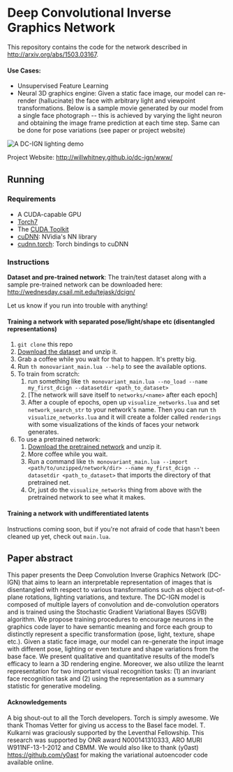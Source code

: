 # Deep Convolutional Inverse Graphics Network

This repository contains the code for the network described in http://arxiv.org/abs/1503.03167.

<!-- [![A DC-IGN lighting demo](http://i.imgur.com/ukoMSxt.gif)](http://www.youtube.com/watch?v=FpuhUaugAP0) -->

#### Use Cases: 
- Unsupervised Feature Learning
- Neural 3D graphics engine: Given a static face image, our model can re-render (hallucinate) the face with arbitrary light and viewpoint transformations. Below is a sample movie generated by our model from a single face photograph -- this is achieved by varying the light neuron and obtaining the image frame prediction at each time step. Same can be done for pose variations (see paper or project website)

![A DC-IGN lighting demo](http://i.imgur.com/ukoMSxt.gif)

<!-- Click for the full video. -->
Project Website: http://willwhitney.github.io/dc-ign/www/
## Running

### Requirements
- A CUDA-capable GPU
- [Torch7](http://torch.ch/)
- The [CUDA Toolkit](https://developer.nvidia.com/cuda-toolkit)
- [cuDNN](https://developer.nvidia.com/cuDNN): NVidia's NN library
- [cudnn.torch](https://github.com/soumith/cudnn.torch): Torch bindings to cuDNN

### Instructions

**Dataset and pre-trained network**: The train/test dataset along with a sample pre-trained network can be downloaded here:
http://wednesday.csail.mit.edu/tejask/dcign/

Let us know if you run into trouble with anything!

#### Training a network with separated pose/light/shape etc (disentangled representations)

1. `git clone` this repo
1. [Download the dataset](http://wednesday.csail.mit.edu/tejask/dcign/) and unzip it.
1. Grab a coffee while you wait for that to happen. It's pretty big.
1. Run `th monovariant_main.lua --help` to see the available options.
1. To train from scratch: 
    1. run something like `th monovariant_main.lua --no_load --name my_first_dcign --datasetdir <path_to_dataset>`
    1. [The network will save itself to `networks/<name>` after each epoch]
    1. After a couple of epochs, open up `visualize_networks.lua` and set `network_search_str` to your network's name. Then you can run `th visualize_networks.lua` and it will create a folder called `renderings` with some visualizations of the kinds of faces your network generates.
1. To use a pretrained network:
    1. [Download the pretrained network](http://wednesday.csail.mit.edu/tejask/dcign/) and unzip it.
    2. More coffee while you wait.
    3. Run a command like `th monovariant_main.lua --import <path/to/unzipped/network/dir> --name my_first_dcign --datasetdir <path_to_dataset>` that imports the directory of that pretrained net.
    4. Or, just do the `visualize_networks` thing from above with the pretrained network to see what it makes.

#### Training a network with undifferentiated latents

Instructions coming soon, but if you're not afraid of code that hasn't been cleaned up yet, check out `main.lua`.

<!-- - main.lua can be used to train the network in a fully unsupervised way and monovariant_main.lua can be used to train the network with separated pose/light/shape etc (disentangled representations). We found that pre-training the network with main.lua followed by monovariant_main.lua gives better results. For details about the different training schemes, please refer to the paper. -->


## Paper abstract
This paper presents the Deep Convolution Inverse Graphics Network (DC-IGN) that aims to learn an interpretable representation of images that is disentangled with respect to various transformations such as object out-of-plane rotations, lighting variations, and texture. The DC-IGN model is composed of multiple layers of convolution and de-convolution operators and is trained using the Stochastic Gradient Variational Bayes (SGVB) algorithm. We propose training procedures to encourage neurons in the graphics code layer to have semantic meaning and force each group to distinctly represent a specific transformation (pose, light, texture, shape etc.). Given a static face image, our model can re-generate the input image with different pose, lighting or even texture and shape variations from the base face. We present qualitative and quantitative results of the model’s efficacy to learn a 3D rendering engine. Moreover, we also utilize the learnt representation for two important visual recognition tasks: (1) an invariant face recognition task and (2) using the representation as a summary statistic for generative modeling.

#### Acknowledgements
A big shout-out to all the Torch developers. Torch is simply awesome. We thank Thomas Vetter for giving us access to the Basel face model. T. Kulkarni was graciously supported by the Leventhal Fellowship. This research was supported by ONR award N000141310333, ARO MURI W911NF-13-1-2012 and CBMM. We would also like to thank (y0ast) https://github.com/y0ast for making the variational autoencoder code available online. 

